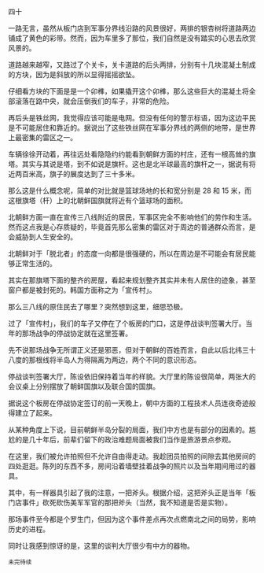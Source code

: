 四十

一路无言，虽然从板门店到军事分界线沿路的风景很好，两排的银杏树将道路两边铺成了黄色的彩带。然而，因为车里多了那位，我们自然是没有踏实的心思去欣赏风景的。

道路越来越窄，又路过了个关卡，关卡道路的后头两排，分别有十几块混凝土制成的方块，因为是斜放的所以显得摇摇欲坠。

仔细看方块的下面是是一个卯榫，如果撬开这个卯榫，那么这些巨大的混凝土将全部滚落在路中央，就会压倒我们的车子，非常的危险。

再后头是铁丝网，我觉得应该可能是电网。但没有任何的警示标语，因为这边平民是不可能居住和靠近的。据说出了这些铁丝网在军事分界线的两侧的地带，是世界上最密集的雷区之一。

车辆徐徐开动着，再往远处看隐隐约约能看到朝鲜方面的村庄，还有一根高耸的旗塔。其实与其说是塔，到不如说是旗杆。这也是北半球最高的旗杆之一，据说有将近两百米高，旗子的展度达到了三十多米。

那么这是什么概念呢，简单的对比就是篮球场地的长和宽分别是 28 和 15 米，而这根旗塔（杆）上的北朝鲜国旗就将近有个篮球场的面积。


北朝鲜方面一直在宣传三八线附近的居民，军事区完全不影响他们的劳作和生活。然而这点我是心存质疑的，毕竟首先那么密集的雷区对于周边的普通群众而言，是会威胁到人生安全的。

北朝鲜对于「脱北者」的态度一向都是很强硬的，所以在周边是不可能会有居民能够正常生活的。

其实在那旗塔下面的整齐的房屋，看起来规划整齐其实并未有人居住的迹象，甚至窗户都是被封死的。韩国方面称之为「宣传村」。

那么三八线的原住民去了哪里？突然想到这里，细思恐极。

过了「宣传村」，我们的车子又停在了个板房的门口，这是停战谈判签署大厅。当年的那场战争的停战协定就在这里签署。

先不说那场战争无所谓正义还是邪恶，但对于朝鲜的百姓而言，自此以后北纬三十八度的那根线将半岛人为得隔离为两边，两个不同的意识形态。

停战谈判签署大厅，陈设依旧保持着当年的样貌。大厅里的陈设很简单，两张大的会议桌上分别摆放了朝鲜国旗以及联合国的国旗。

据说这个板房在停战协定签订的前一天晚上，朝中方面的工程技术人员连夜奇迹般得建立了起来。

从某种角度上下说，目前朝鲜半岛分裂的局面，我们中方也是有部分的因素的。尴尬的是几十年后，前辈们留下的政治难题局面被我们当作是旅游景点参观。

在这里，我们被允许拍照但不允许自由得走动。我趁团员拍照的间隙去其他房间的四处逛逛。陈列的东西不多，房间沿着墙壁挂着战争的照片以及当年期间用过的器具。

其中，有一样器具引起了我的注意，一把斧头。根据介绍，这把斧头正是当年「板门店事件」砍死砍伤美军军官的那把斧头（当然，我不知道是否是实物）。

那场事件至今都是个罗生门，但因为这个事件差点再次点燃南北之间的局势，影响历史的进程。

同时让我感到惊讶的是，这里的谈判大厅很少有中方的器物。

`未完待续`
